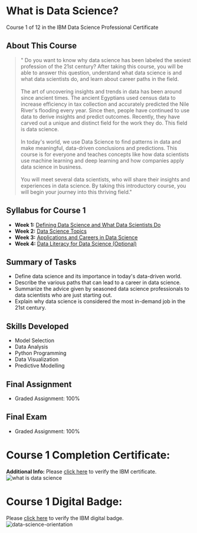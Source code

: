 # What is Data Science?
Course 1 of 12 in the IBM Data Science Professional Certificate
## About This Course
> " Do you want to know why data science has been labeled the sexiest profession of the 21st century? After taking this course, you will be able to answer this question, understand what data science is and what data scientists do, and learn about career paths in the field.<br><br>
> The art of uncovering insights and trends in data has been around since ancient times. The ancient Egyptians used census data to increase efficiency in tax collection and accurately predicted the Nile River's flooding every year. Since then, people have continued to use data to derive insights and predict outcomes. Recently, they have carved out a unique and distinct field for the work they do. This field is data science.<br><br>
> In today's world, we use Data Science to find patterns in data and make meaningful, data-driven conclusions and predictions. This course is for everyone and teaches concepts like how data scientists use machine learning and deep learning and how companies apply data science in business.<br><br>
> You will meet several data scientists, who will share their insights and experiences in data science. By taking this introductory course, you will begin your journey into this thriving field."
## Syllabus for Course 1
- **Week 1:** [Defining Data Science and What Data Scientists Do](https://github.com/KailaniBailey/IBM-Data-Science-Professional-Certificate/blob/main/01.%20What%20is%20Data%20Science%3F/Week%201:%20Defining%20Data%20Science%20and%20What%20Data%20Scientists%20Do/README.md)
- **Week 2:** [Data Science Topics](https://github.com/KailaniBailey/IBM-Data-Science-Professional-Certificate/tree/main/01.%20What%20is%20Data%20Science%3F/Week%202:%20Data%20Science%20Topics)
- **Week 3:** [Applications and Careers in Data Science](https://github.com/KailaniBailey/IBM-Data-Science-Professional-Certificate/blob/main/01.%20What%20is%20Data%20Science%3F/Week%203:%20Applications%20and%20Careers%20in%20Data%20Science/README.md)
- **Week 4:** [Data Literacy for Data Science (Optional)](https://github.com/KailaniBailey/IBM-Data-Science-Professional-Certificate/tree/main/01.%20What%20is%20Data%20Science%3F/Week%204:%20Data%20Literacy%20for%20Data%20Science%20(Optional))
## Summary of Tasks
- Define data science and its importance in today's data-driven world.
- Describe the various paths that can lead to a career in data science.
- Summarize the advice given by seasoned data science professionals to data scientists who are just starting out.
- Explain why data science is considered the most in-demand job in the 21st century.
## Skills Developed
- Model Selection
- Data Analysis
- Python Programming
- Data Visualization
- Predictive Modelling
## **Final Assignment**
- Graded Assignment: 100%
## **Final Exam**
- Graded Assignment: 100%
# Course 1 Completion Certificate:
**Additional Info:** Please [click here](https://www.coursera.org/account/accomplishments/verify/KVTBB24ES8NG) to verify the IBM certificate.<br>
![what is data science](https://github.com/KailaniBailey/IBM-Data-Science-Professional-Certificate/assets/158431578/5e1f3e15-dbd5-4ff4-9049-2cb3a158d8d8)
# Course 1 Digital Badge:
Please [click here](https://www.credly.com/badges/b2a0e3dc-521f-4453-9047-67b03402e6c7/public_url) to verify the IBM digital badge.<br>
![data-science-orientation](https://github.com/KailaniBailey/IBM-Data-Science-Professional-Certificate/assets/158431578/2e14860f-c8bd-4c92-94c4-7d42651e97b4)
